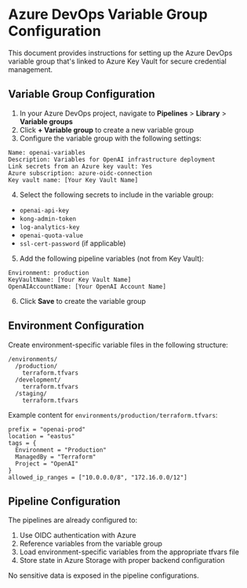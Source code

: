 # Azure DevOps Variable Group Configuration

This document provides instructions for setting up the Azure DevOps variable group that's linked to Azure Key Vault for secure credential management.

## Variable Group Configuration

1. In your Azure DevOps project, navigate to **Pipelines** > **Library** > **Variable groups**
2. Click **+ Variable group** to create a new variable group
3. Configure the variable group with the following settings:

```
Name: openai-variables
Description: Variables for OpenAI infrastructure deployment
Link secrets from an Azure key vault: Yes
Azure subscription: azure-oidc-connection
Key vault name: [Your Key Vault Name]
```

4. Select the following secrets to include in the variable group:

- `openai-api-key`
- `kong-admin-token`
- `log-analytics-key`
- `openai-quota-value`
- `ssl-cert-password` (if applicable)

5. Add the following pipeline variables (not from Key Vault):

```
Environment: production
KeyVaultName: [Your Key Vault Name]
OpenAIAccountName: [Your OpenAI Account Name]
```

6. Click **Save** to create the variable group

## Environment Configuration

Create environment-specific variable files in the following structure:

```
/environments/
  /production/
    terraform.tfvars
  /development/
    terraform.tfvars
  /staging/
    terraform.tfvars
```

Example content for `environments/production/terraform.tfvars`:

```hcl
prefix = "openai-prod"
location = "eastus"
tags = {
  Environment = "Production"
  ManagedBy = "Terraform"
  Project = "OpenAI"
}
allowed_ip_ranges = ["10.0.0.0/8", "172.16.0.0/12"]
```

## Pipeline Configuration

The pipelines are already configured to:
1. Use OIDC authentication with Azure
2. Reference variables from the variable group
3. Load environment-specific variables from the appropriate tfvars file
4. Store state in Azure Storage with proper backend configuration

No sensitive data is exposed in the pipeline configurations.
